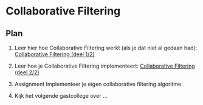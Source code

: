 # Collaborative Filtering

## Plan

1. Leer hier hoe Collaborative Filtering werkt (als je  dat niet al gedaan had): [Collaborative Filtering (deel 1/2)](/lectures/collaborative-filtering-1)

2. Leer hoe je Collaborative Filtering implementeert: [Collaborative Filtering (deel 2/2)](/lectures/collaborative-filtering-1)

3. <span class="badge badge-primary">Assignment</span> Implementeer je eigen collaborative filtering algoritme.

4. Kijk het volgende gastcollege over ...
